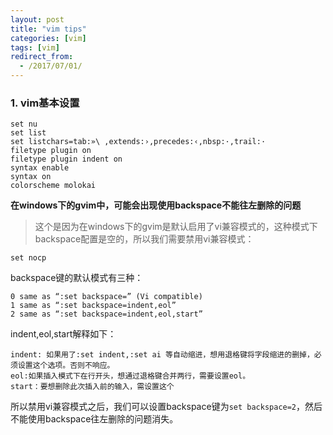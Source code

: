 ```yaml
---
layout: post
title: "vim tips"
categories: [vim]
tags: [vim]
redirect_from:
  - /2017/07/01/
---
```


### 1. vim基本设置

```
set nu
set list
set listchars=tab:»\ ,extends:›,precedes:‹,nbsp:·,trail:·
filetype plugin on
filetype plugin indent on
syntax enable
syntax on
colorscheme molokai
```
**在windows下的gvim中，可能会出现使用backspace不能往左删除的问题**

> 这个是因为在windows下的gvim是默认启用了vi兼容模式的，这种模式下backspace配置是空的，所以我们需要禁用vi兼容模式：

`set nocp`

backspace键的默认模式有三种：

```
0 same as “:set backspace=” (Vi compatible)
1 same as “:set backspace=indent,eol”
2 same as “:set backspace=indent,eol,start”
```

indent,eol,start解释如下：


```
indent: 如果用了:set indent,:set ai 等自动缩进，想用退格键将字段缩进的删掉，必须设置这个选项。否则不响应。
eol:如果插入模式下在行开头，想通过退格键合并两行，需要设置eol。
start：要想删除此次插入前的输入，需设置这个
```

所以禁用vi兼容模式之后，我们可以设置backspace键为`set backspace=2`，然后不能使用backspace往左删除的问题消失。
